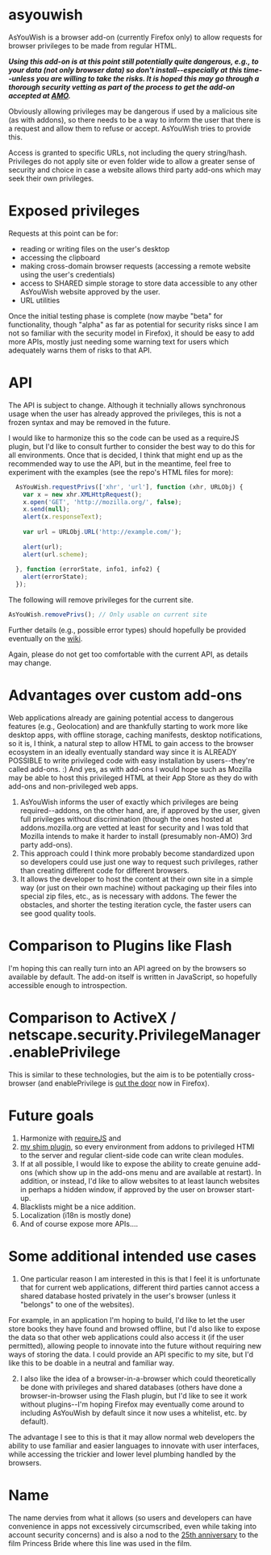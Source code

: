 asyouwish
=========

AsYouWish is a browser add-on (currently Firefox only) to allow requests for browser
privileges to be made from regular HTML.

***Using this add-on is at this point still potentially quite dangerous, e.g., to
your data (not only browser data) so don't install--especially at this time--unless 
you are willing to take the risks. It is hoped this may go through a thorough
security vetting as part of the process to get the add-on accepted at [AMO](https://addons.mozilla.org/).***

Obviously allowing privileges may be dangerous if used by a malicious site (as with addons), 
so there needs to be a way to inform the user that there is a request and allow them to 
refuse or accept. AsYouWish tries to provide this.

Access is granted to specific URLs, not including the query string/hash. Privileges do not
apply site or even folder wide to allow a greater sense of security and choice in case a 
website allows third party add-ons which may seek their own privileges.

Exposed privileges
====================

Requests at this point can be for:
* reading or writing files on the user's desktop
* accessing the clipboard
* making cross-domain browser requests (accessing a remote website using the user's credentials)
* access to SHARED simple storage to store data accessible to any other AsYouWish website approved by the user.
* URL utilities
 
Once the initial testing phase is complete (now maybe "beta" for functionality, though 
"alpha" as far as potential for security risks since I am not so familiar with the
security model in Firefox), it should be easy to add more APIs, mostly just needing some
warning text for users which adequately warns them of risks to that API.

API
===

The API is subject to change. Although it technially allows synchronous usage when the user 
has already approved the privileges, this is not a frozen syntax and may be removed in
the future.

I would like to harmonize this so the code can be used as a requireJS plugin, but I'd
like to consult further to consider the best way to do this for all environments. Once
that is decided, I think that might end up as the recommended way to use the API, but
in the meantime, feel free to experiment with the examples (see the repo's HTML files for more):

```javascript
  AsYouWish.requestPrivs(['xhr', 'url'], function (xhr, URLObj) {
    var x = new xhr.XMLHttpRequest();
    x.open('GET', 'http://mozilla.org/', false);
    x.send(null);
    alert(x.responseText);
            
    var url = URLObj.URL('http://example.com/');
            
    alert(url);
    alert(url.scheme);
            
  }, function (errorState, info1, info2) {
    alert(errorState);
  });
```

The following will remove privileges for the current site.

```javascript
AsYouWish.removePrivs(); // Only usable on current site
```

Further details (e.g., possible error types) should hopefully 
be provided eventually on the [wiki](https://github.com/brettz9/asyouwish/wiki).

Again, please do not get too comfortable with the current API, as details may change.

Advantages over custom add-ons
==============================

Web applications already are gaining potential access to dangerous features (e.g., Geolocation) and are 
thankfully starting to work more like desktop apps, with offline storage, caching manifests, desktop
notifications, so it is, I think, a natural step to allow HTML to gain access to the browser ecosystem
in an ideally eventually standard way since it is ALREADY POSSIBLE to write privileged code with 
easy installation by users--they're called add-ons. :) And yes, as with add-ons I would hope such
as Mozilla may be able to host this privileged HTML at their App Store as they do with add-ons and
non-privileged web apps.

1) AsYouWish informs the user of exactly which privileges are being required--addons, on the other hand, 
are, if approved by the user, given full privileges without discrimination (though the ones hosted 
at addons.mozilla.org are vetted at least for security and I was told that Mozilla intends to make it
harder to install (presumably non-AMO) 3rd party add-ons).
2) This approach could I think more probably become standardized upon so developers could use just 
one way to request such privileges, rather than creating different code for different browsers.
3) It allows the developer to host the content at their own site in a simple way (or just on their
own machine) without packaging up their files into special zip files, etc., as is necessary with 
addons. The fewer the obstacles, and shorter the testing iteration cycle, the faster users can 
see good quality tools.

Comparison to Plugins like Flash
================================

I'm hoping this can really turn into an API agreed on by the browsers so available by default. The
add-on itself is written in JavaScript, so hopefully accessible enough to introspection.

Comparison to ActiveX / netscape.security.PrivilegeManager.enablePrivilege
==========================================================================

This is similar to these technologies, but the aim is to be potentially 
cross-browser (and 
enablePrivilege is [out the door](https://bugzilla.mozilla.org/show_bug.cgi?id=546848) now in Firefox).

Future goals
============

1. Harmonize with [requireJS](http://requirejs.org/) and 
2. [my shim plugin](https://github.com/brettz9/asyouwish/wiki), so every 
environment from addons to privileged HTMl to the server and regular client-side code can write clean modules.
2. If at all possible, I would like to expose the ability to create genuine add-ons (which show up in the add-ons 
menu and are available at restart). In addition, or instead, I'd like to allow websites to at least launch
websites in perhaps a hidden window, if approved by the user on browser start-up.
3. Blacklists might be a nice addition.
4. Localization (i18n is mostly done)
5. And of course expose more APIs....

Some additional intended use cases
==================================

1. One particular reason I am interested in this is that I feel it is unfortunate that for current web applications, 
different third parties cannot access a shared database hosted privately in the user's browser (unless it 
"belongs" to one of the websites). 

For example, in an application I'm hoping to build, I'd like to let the user store books they have found and
browsed offline, but I'd also like to expose the data so that other web applications could also access it 
(if the user permitted), allowing people to innovate into the future without requiring new ways of 
storing the data. I could provide an API specific to my site, but I'd like this to be doable in 
a neutral and familiar way.

2. I also like the idea of a browser-in-a-browser which could theoretically be done with privileges and 
shared databases (others have done a browser-in-browser using the Flash plugin, but I'd like to see it work 
without plugins--I'm hoping Firefox may eventually come around to including AsYouWish by default since it
now uses a whitelist, etc. by default).

The advantage I see to this is that it may allow normal web developers the ability to use familiar and easier 
languages to innovate with user interfaces, while accessing the trickier and lower level plumbing
handled by the browsers.

Name
====
The name dervies from what it allows (so users and developers can have convenience in apps not 
excessively circumscribed, even while taking into account security concerns) and is also a 
nod to the [25th anniversary](http://www.usatoday.com/story/entertainment/2012/10/03/princess-bride-cast-reunites-for-25th-anniversary/1610061/)
to the film Princess Bride where this line was used in the film.
